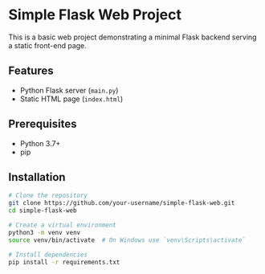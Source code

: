 # Simple Flask Web Project

This is a basic web project demonstrating a minimal Flask backend serving a static front-end page.

## Features

- Python Flask server (`main.py`)
- Static HTML page (`index.html`)

## Prerequisites

- Python 3.7+
- pip

## Installation

```bash
# Clone the repository
git clone https://github.com/your-username/simple-flask-web.git
cd simple-flask-web

# Create a virtual environment
python3 -m venv venv
source venv/bin/activate  # On Windows use `venv\Scripts\activate`

# Install dependencies
pip install -r requirements.txt
